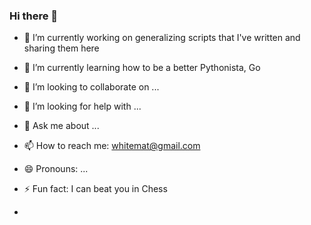 ### Hi there 👋


- 🔭 I’m currently working on generalizing scripts that I've written and sharing them here
- 🌱 I’m currently learning how to be a better Pythonista, Go
- 👯 I’m looking to collaborate on ...
- 🤔 I’m looking for help with ...
- 💬 Ask me about ...
- 📫 How to reach me: whitemat@gmail.com
- 😄 Pronouns: ...
- ⚡ Fun fact: I can beat you in Chess

- 
<!--
**BigX23/BigX23** is a ✨ _special_ ✨ repository because its `README.md` (this file) appears on your GitHub profile.

Here are some ideas to get you started:


-->


